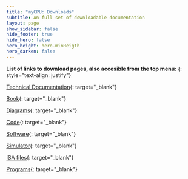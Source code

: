 ```yaml
---
title: "myCPU: Downloads"
subtitle: An full set of downloadable documentation
layout: page
show_sidebar: false
hide_footer: true
hide_hero: false
hero_height: hero-minHeigth
hero_darken: false
---
```

**List of links to download pages, also accesible from the top menu:**
{: style="text-align: justify"}

[Technical Documentation](/pages/en/mycpu/downloads/technical_docs){: target="_blank"}

[Book](/pages/en/mycpu/downloads/book){: target="_blank"}

[Diagrams](/pages/en/mycpu/downloads/diagrams){: target="_blank"}

[Code](/pages/en/mycpu/downloads/code){: target="_blank"}

[Software](/pages/en/mycpu/downloads/software){: target="_blank"}

[Simulator](/pages/en/mycpu/downloads/simulator){: target="_blank"}

[ISA files](/pages/en/mycpu/downloads/isa){: target="_blank"}

[Programs](/pages/en/mycpu/downloads/programs){: target="_blank"}